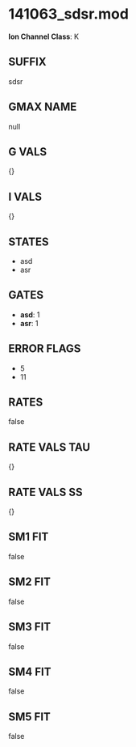 # 141063_sdsr.mod

**Ion Channel Class**: K

## SUFFIX

sdsr

## GMAX NAME

null

## G VALS

{}

## I VALS

{}

## STATES

- asd
- asr

## GATES

- **asd**: 1
- **asr**: 1

## ERROR FLAGS

- 5
- 11

## RATES

false

## RATE VALS TAU

{}

## RATE VALS SS

{}

## SM1 FIT

false

## SM2 FIT

false

## SM3 FIT

false

## SM4 FIT

false

## SM5 FIT

false
